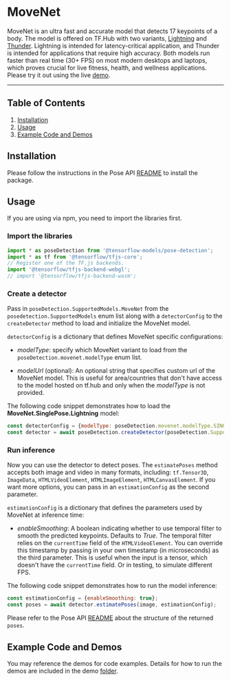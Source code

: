 # MoveNet

MoveNet is an ultra fast and accurate model that detects 17 keypoints of a body.
The model is offered on TF.Hub with two variants,
[Lightning](https://tfhub.dev/google/movenet/singlepose/lightning/3) and
[Thunder](https://tfhub.dev/google/movenet/singlepose/thunder/3). Lightning is
intended for latency-critical application, and Thunder is intended for
applications that require high accuracy. Both models run faster than real time
(30+ FPS) on most modern desktops and laptops, which proves crucial for live
fitness, health, and wellness applications. Please try it out using the live
[demo](https://storage.googleapis.com/tfjs-models/demos/pose-detection/index.html?model=movenet).

--------------------------------------------------------------------------------

## Table of Contents

1.  [Installation](#installation)
2.  [Usage](#usage)
3.  [Example Code and Demos](#example-code-and-demos)

## Installation

Please follow the instructions in the Pose API
[README](https://github.com/tensorflow/tfjs-models/blob/master/pose-detection/README.md)
to install the package.

## Usage

If you are using via npm, you need to import the libraries first.

### Import the libraries

```javascript
import * as poseDetection from '@tensorflow-models/pose-detection';
import * as tf from '@tensorflow/tfjs-core';
// Register one of the TF.js backends.
import '@tensorflow/tfjs-backend-webgl';
// import '@tensorflow/tfjs-backend-wasm';
```

### Create a detector

Pass in `poseDetection.SupportedModels.MoveNet` from the
`posedetection.SupportedModels` enum list along with a `detectorConfig` to the
`createDetector` method to load and initialize the MoveNet model.

`detectorConfig` is a dictionary that defines MoveNet specific configurations:

*   *modelType*: specify which MoveNet variant to load from the
    `poseDetection.movenet.modelType` enum list.

*   *modelUrl* (optional): An optional string that specifies custom url of the
	MoveNet model. This is useful for area/countries that don't have access
	to the model hosted on tf.hub and only when the *modelType* is not provided.

The following code snippet demonstrates how to load the
**MoveNet.SinglePose.Lightning** model:

```javascript
const detectorConfig = {modelType: poseDetection.movenet.modelType.SINGLEPOSE_LIGHTNING};
const detector = await poseDetection.createDetector(poseDetection.SupportedModels.MoveNet, detectorConfig);
```

### Run inference

Now you can use the detector to detect poses. The `estimatePoses` method 
accepts both image and video in many formats, including:
`tf.Tensor3D`, `ImageData`, `HTMLVideoElement`, `HTMLImageElement`,
`HTMLCanvasElement`. If you want more options, you can pass in an
`estimationConfig` as the second parameter.

`estimationConfig` is a dictionary that defines the parameters used by MoveNet
at inference time:

*   *enableSmoothing*: A boolean indicating whether to use temporal filter to
    smooth the predicted keypoints. Defaults to *True*. The temporal filter 
    relies on the `currentTime` field of the `HTMLVideoElement`. You can 
    override this timestamp by passing in your own timestamp (in microseconds) 
    as the third parameter. This is useful when the input is a tensor, which 
    doesn't have the `currentTime` field. Or in testing, to simulate different FPS.

The following code snippet demonstrates how to run the model inference:

```javascript
const estimationConfig = {enableSmoothing: true};
const poses = await detector.estimatePoses(image, estimationConfig);
```

Please refer to the Pose API
[README](https://github.com/tensorflow/tfjs-models/blob/master/pose-detection/README.md)
about the structure of the returned `poses`.

## Example Code and Demos

You may reference the demos for code examples. Details for how to run the demos
are included in the demo
[folder](https://github.com/tensorflow/tfjs-models/tree/master/pose-detection/demo).